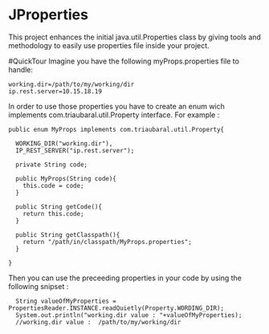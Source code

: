 # JProperties
This project enhances the initial java.util.Properties class by giving tools and methodology to easily use properties file inside your project.

#QuickTour
Imagine you have the following myProps.properties file to handle:

    working.dir=/path/to/my/working/dir
    ip.rest.server=10.15.18.19
  
  In order to use those properties you have to create an enum wich implements com.triaubaral.util.Property interface.
  For example : 
  
    public enum MyProps implements com.triaubaral.util.Property{
    
      WORKING_DIR("working.dir"),
      IP_REST_SERVER("ip.rest.server");
  
      private String code;
    
      public MyProps(String code){
        this.code = code;
      }
    
      public String getCode(){
        return this.code;
      }
    
      public String getClasspath(){
        return "/path/in/classpath/MyProps.properties";
      }
  
    }
  
  Then you can use the preceeding properties in your code by using the following snipset :
  
      String valueOfMyProperties = PropertiesReader.INSTANCE.readQuietly(Property.WORDING_DIR);
      System.out.println("working.dir value : "+valueOfMyProperties);
      //working.dir value :  /path/to/my/working/dir
      
  
  
  
